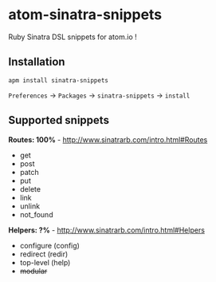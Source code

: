 # atom-sinatra-snippets

Ruby Sinatra DSL snippets for atom.io !


## Installation

```
apm install sinatra-snippets
```

`Preferences` -> `Packages` -> `sinatra-snippets` -> `install`


## Supported snippets


**Routes: 100%** - http://www.sinatrarb.com/intro.html#Routes

* get
* post
* patch
* put
* delete
* link
* unlink
* not_found

**Helpers: ?%** - http://www.sinatrarb.com/intro.html#Helpers

* configure (config)
* redirect (redir)
* top-level (help)
* ~~modular~~
